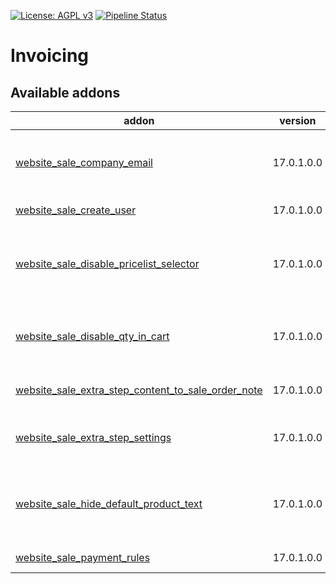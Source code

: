 [![License: AGPL v3](https://img.shields.io/badge/License-AGPL%20v3-blue.svg)](https://www.gnu.org/licenses/agpl-3.0)
[![Pipeline Status](https://gitlab.com/tawasta/odoo/e-commerce/badges/17.0-dev/pipeline.svg)](https://gitlab.com/tawasta/odoo/e-commerce/-/pipelines/)

Invoicing
=========

[//]: # (addons)

Available addons
----------------
addon | version | maintainers | summary
--- | --- | --- | ---
[website_sale_company_email](website_sale_company_email/) | 17.0.1.0.0 |  | Add different emails for ecommerce user and company
[website_sale_create_user](website_sale_create_user/) | 17.0.1.0.0 |  | Website sale create user
[website_sale_disable_pricelist_selector](website_sale_disable_pricelist_selector/) | 17.0.1.0.0 |  | If a pricelist is assigned to a partner, hide pricelist selector in shop
[website_sale_disable_qty_in_cart](website_sale_disable_qty_in_cart/) | 17.0.1.0.0 |  | Helper module to disable changing product quantity in cart
[website_sale_extra_step_content_to_sale_order_note](website_sale_extra_step_content_to_sale_order_note/) | 17.0.1.0.0 |  | Extra Step Content to SO note
[website_sale_extra_step_settings](website_sale_extra_step_settings/) | 17.0.1.0.0 |  | Allow hiding/showing items in extra step
[website_sale_hide_default_product_text](website_sale_hide_default_product_text/) | 17.0.1.0.0 |  | Hides the default '30-day money-back quarantee...' text
[website_sale_payment_rules](website_sale_payment_rules/) | 17.0.1.0.0 |  | Website sale payment rules

[//]: # (end addons)
